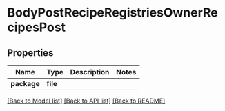 # BodyPostRecipeRegistriesOwnerRecipesPost

## Properties
Name | Type | Description | Notes
------------ | ------------- | ------------- | -------------
**package** | **file** |  | 

[[Back to Model list]](../README.md#documentation-for-models) [[Back to API list]](../README.md#documentation-for-api-endpoints) [[Back to README]](../README.md)


